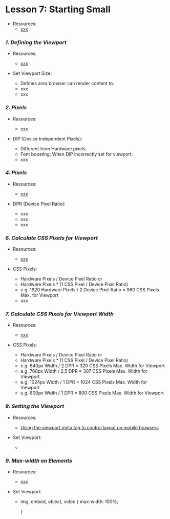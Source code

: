 # Lesson 7: Starting Small
- Resources:
	- [xxx](https://xxx)

### *1. Defining the Viewport*
- Resources:
	- [xxx](https://xxx)

- Set Viewport Size: 
	- Defines area browser can render content to.
	- xxx
	- xxx

### *2. Pixels*
- Resources:
	- [xxx](https://xxx)

- DIP (Device Independent Pixels): 
	- Different from Hardware pixels.
	- Font boosting: When DIP incorrectly set for viewport.
	- xxx

### *4. Pixels*
- Resources:
	- [xxx](https://xxx)

- DPR (Device Pixel Ratio): 
	- xxx
	- xxx
	- xxx


### *6. Calculate CSS Pixels for Viewport*
- Resources:
	- [xxx](https://xxx)

- CSS Pixels: 
	- Hardware Pixels / Device Pixel Ratio or 
	- Hardware Pixels * (1 CSS Pixel / Device Pixel Ratio)
	- e.g. 1920 Hardware Pixels / 2 Device Pixel Ratio = 960 CSS Pixels Max. for Viewport
	- xxx

### *7. Calculate CSS Pixels for Viewport Width*
- Resources:
	- [xxx](https://xxx)

- CSS Pixels: 
	- Hardware Pixels / Device Pixel Ratio or 
	- Hardware Pixels * (1 CSS Pixel / Device Pixel Ratio)
	- e.g. 640px Width / 2 DPR = 320 CSS Pixels Max. Width for Viewport
	- e.g. 768px Width / 2.5 DPR = 307 CSS Pixels Max. Width for Viewport
	- e.g. 1024px Width / 1 DPR = 1024 CSS Pixels Max. Width for Viewport
	- e.g. 800px Width / 1 DPR = 800 CSS Pixels Max. Width for Viewport

### *8. Setting the Viewport*
- Resources:
	- [Using the viewport meta tag to control layout on mobile browsers](https://developer.mozilla.org/en-US/docs/Mozilla/Mobile/Viewport_meta_tag)

- Set Viewport: 
	- <meta name="viewport" content="width=device-width, initial-scale=1">

### *9. Max-width on Elements*
- Resources:
	- [xxx](https://xxx)

- Set Viewport: 
	- img, embed, 
	  object, video {
	  	max-width: 100%;

	  }

